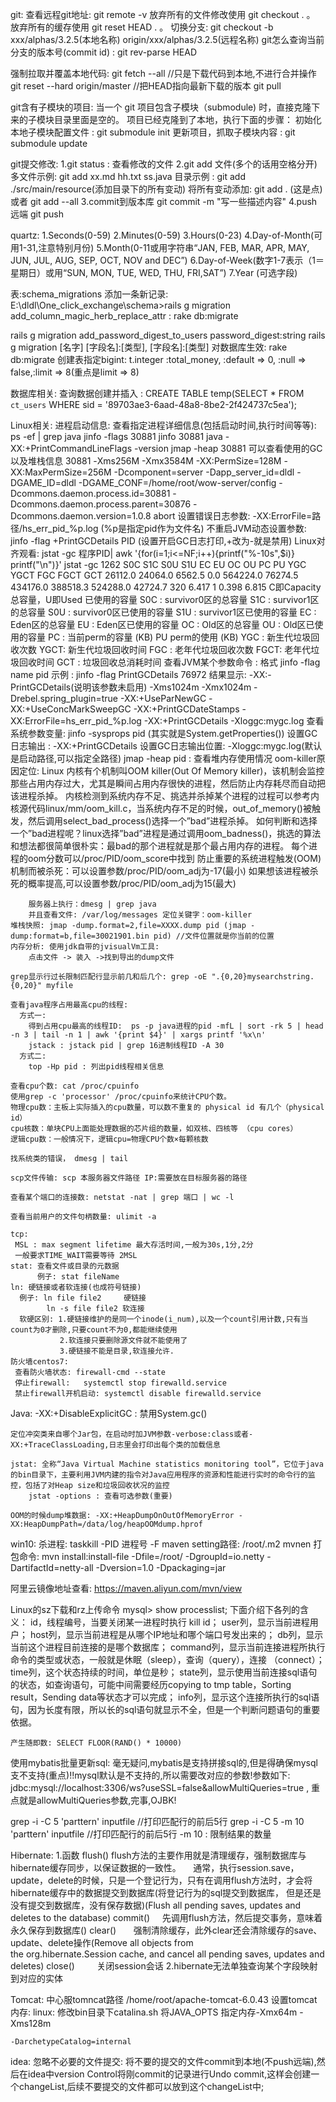 git:
 查看远程git地址: git remote -v
 放弃所有的文件修改使用 git checkout . 。
 放弃所有的缓存使用 git reset HEAD . 。
 切换分支:	git checkout -b xxx/alphas/3.2.5(本地名称) origin/xxx/alphas/3.2.5(远程名称)
 git怎么查询当前分支的版本号(commit id) : git rev-parse HEAD

 强制拉取并覆盖本地代码:
	git fetch --all					//只是下载代码到本地,不进行合并操作
	git reset --hard origin/master  //把HEAD指向最新下载的版本
	git pull

 git含有子模块的项目:
	当一个 git 项目包含子模块（submodule) 时，直接克隆下来的子模块目录里面是空的。
	项目已经克隆到了本地，执行下面的步骤：
	  初始化本地子模块配置文件 : git submodule init
	  更新项目，抓取子模块内容 : git submodule update

 git提交修改:
    1.git status : 查看修改的文件
    2.git add 文件(多个的话用空格分开)
      多文件示例: git add xx.md hh.txt ss.java
      目录示例  : git add ./src/main/resource(添加目录下的所有变动)
      将所有变动添加: git add . (这是点)或者 git add --all
    3.commit到版本库
      git commit -m "写一些描述内容"
    4.push远端
      git push


quartz:
	1.Seconds(0-59)
	2.Minutes(0-59)
	3.Hours(0-23)
	4.Day-of-Month(可用1-31,注意特别月份)
	5.Month(0-11或用字符串“JAN, FEB, MAR, APR, MAY, JUN, JUL, AUG, SEP, OCT, NOV and DEC”)
	6.Day-of-Week(数字1-7表示（1＝星期日）或用“SUN, MON, TUE, WED, THU, FRI,SAT”)
	7.Year (可选字段)

 表:schema_migrations
 添加一条新记录: E:\dldl\One_click_exchange\schema>rails g migration add_column_magic_herb_replace_attr
 : rake db:migrate

 rails g migration add_password_digest_to_users password_digest:string
 rails g migration [名字] [字段名]:[类型], [字段名]:[类型]
 对数据库生效: rake db:migrate
 创建表指定bigint:
	t.integer :total_money, :default => 0, :null => false,:limit => 8(重点是limit => 8)

 数据库相关:
	查询数据创建并插入 :  CREATE TABLE temp(SELECT * FROM `ct_users` WHERE sid = '89703ae3-6aad-48a8-8be2-2f424737c5ea');

 Linux相关:
	进程启动信息:
	查看指定进程详细信息(包括启动时间,执行时间等等): ps -ef | grep java
	jinfo -flags 30881
		jinfo 30881
		java -XX:+PrintCommandLineFlags -version
		jmap -heap 30881   可以查看使用的GC以及堆栈信息
		30881  -Xms256M -Xmx3584M -XX:PermSize=128M -XX:MaxPermSize=256M
		-Dcomponent=server
		-Dapp_server_id=dldl
		-DGAME_ID=dldl -DGAME_CONF=/home/root/wow-server/config
		-Dcommons.daemon.process.id=30881
		-Dcommons.daemon.process.parent=30876
		-Dcommons.daemon.version=1.0.8 abort
			设置错误日志参数:	-XX:ErrorFile=路径/hs_err_pid_%p.log (%p是指定pid作为文件名)
	不重启JVM动态设置参数: jinfo -flag +PrintGCDetails PID (设置开启GC日志打印,+改为-就是禁用)
	Linux对齐观看: jstat -gc 程序PID| awk '{for(i=1;i<=NF;i++){printf("%-10s",$i)} printf("\n")}'
	jstat -gc 1262
     S0C    S1C     S0U     S1U   EC       EU        OC         OU        PC       PU         YGC    YGCT    FGC    FGCT     GCT
    26112.0 24064.0 6562.5  0.0   564224.0 76274.5   434176.0   388518.3  524288.0 42724.7    320    6.417   1      0.398    6.815
        C即Capacity 总容量，U即Used 已使用的容量
        S0C :   survivor0区的总容量
        S1C :   survivor1区的总容量
        S0U :   survivor0区已使用的容量
        S1U :   survivor1区已使用的容量
        EC :    Eden区的总容量
        EU :    Eden区已使用的容量
        OC :    Old区的总容量
        OU :    Old区已使用的容量
        PC :   当前perm的容量 (KB)
        PU perm的使用 (KB)
        YGC :  新生代垃圾回收次数
        YGCT:  新生代垃圾回收时间
        FGC :  老年代垃圾回收次数
        FGCT:  老年代垃圾回收时间
        GCT :  垃圾回收总消耗时间
	查看JVM某个参数命令 : 格式 jinfo -flag name pid
		示例 	: 	jinfo -flag PrintGCDetails 76972
		结果显示:	-XX:-PrintGCDetails(说明该参数未启用)
		-Xms1024m -Xmx1024m -Drebel.spring_plugin=true -XX:+UseParNewGC -XX:+UseConcMarkSweepGC -XX:+PrintGCDateStamps -XX:ErrorFile=hs_err_pid_%p.log -XX:+PrintGCDetails -Xloggc:mygc.log
	查看系统参数变量: jinfo -sysprops pid (其实就是System.getProperties())
	设置GC日志输出	: -XX:+PrintGCDetails
	设置GC日志输出位置: -Xloggc:mygc.log(默认是启动路径,可以指定全路径)
	jmap -heap pid : 查看堆内存使用情况
	oom-killer原因定位:
		Linux 内核有个机制叫OOM killer(Out Of Memory killer)，该机制会监控那些占用内存过大，尤其是瞬间占用内存很快的进程，然后防止内存耗尽而自动把该进程杀掉。
		内核检测到系统内存不足、挑选并杀掉某个进程的过程可以参考内核源代码linux/mm/oom_kill.c，当系统内存不足的时候，out_of_memory()被触发，然后调用select_bad_process()选择一个”bad”进程杀掉。
		如何判断和选择一个”bad进程呢？linux选择”bad”进程是通过调用oom_badness()，挑选的算法和想法都很简单很朴实：最bad的那个进程就是那个最占用内存的进程。
		每个进程的oom分数可以/proc/PID/oom_score中找到
		防止重要的系统进程触发(OOM)机制而被杀死：可以设置参数/proc/PID/oom_adj为-17(最小)
		如果想该进程被杀死的概率提高,可以设置参数/proc/PID/oom_adj为15(最大)

		服务器上执行：dmesg | grep java
		并且查看文件: /var/log/messages 定位关键字：oom-killer
	堆栈快照: jmap -dump.format=2,file=XXXX.dump pid (jmap -dump:format=b,file=30021901.bin pid) //文件位置就是你当前的位置
	内存分析: 使用jdk自带的jvisualVm工具:
		点击文件 -> 装入 ->找到导出的dump文件

	grep显示行过长限制匹配行显示前几和后几个: grep -oE ".{0,20}mysearchstring.{0,20}" myfile

	查看java程序占用最高cpu的线程:
	  方式一:
		得到占用cpu最高的线程ID:  ps -p java进程的pid -mfL | sort -rk 5 | head -n 3 | tail -n 1 | awk '{print $4}' | xargs printf '%x\n'
		jstack : jstack pid | grep 16进制线程ID -A 30
	  方式二:
	    top -Hp pid : 列出pid线程相关信息

	查看cpu个数: cat /proc/cpuinfo
	使用grep -c 'processor' /proc/cpuinfo来统计CPU个数。
	物理cpu数：主板上实际插入的cpu数量，可以数不重复的 physical id 有几个（physical id）
	cpu核数：单块CPU上面能处理数据的芯片组的数量，如双核、四核等 （cpu cores）
	逻辑cpu数：一般情况下，逻辑cpu=物理CPU个数×每颗核数

	找系统类的错误， dmesg | tail

	scp文件传输: scp 本服务器文件路径 IP:需要放在目标服务器的路径

	查看某个端口的连接数: netstat -nat | grep 端口 | wc -l

	查看当前用户的文件句柄数量: ulimit -a

	tcp:
	 MSL : max segment lifetime 最大存活时间,一般为30s,1分,2分
	 一般要求TIME_WAIT需要等待 2MSL
    stat: 查看文件或目录的元数据
          例子: stat fileName
    ln: 硬链接或者软连接(也成符号链接)      
      例子: ln file file2     硬链接 
            ln -s file file2 软连接
      软硬区别: 1.硬链接维护的是同一个inode(i_num),以及一个count引用计数,只有当count为0才删除,只要count不为0,都能继续使用
               2.软连接只要删除源文件就不能使用了
               3.硬链接不能是目录,软连接允许.
    防火墙centos7:
     查看防火墙状态: firewall-cmd --state
     停止firewall:   systemctl stop firewalld.service
     禁止firewall开机启动: systemctl disable firewalld.service

Java:
    -XX:+DisableExplicitGC : 禁用System.gc()

    定位冲突类来自哪个Jar包，在启动时加JVM参数-verbose:class或者-XX:+TraceClassLoading,日志里会打印出每个类的加载信息

    jstat: 全称“Java Virtual Machine statistics monitoring tool”，它位于java的bin目录下，主要利用JVM内建的指令对Java应用程序的资源和性能进行实时的命令行的监控，包括了对Heap size和垃圾回收状况的监控
        jstat -options : 查看可选参数(重要)

    OOM的时候dump堆数据: -XX:+HeapDumpOnOutOfMemoryError -XX:HeapDumpPath=/data/log/heapOOMdump.hprof

 win10:
	杀进程: taskkill -PID 进程号 -F
 maven setting路径: /root/.m2
 mvnen 打包命令: mvn install:install-file   -Dfile=/root/  -DgroupId=io.netty  -DartifactId=netty-all -Dversion=1.0  -Dpackaging=jar

 阿里云镜像地址查看: https://maven.aliyun.com/mvn/view


 Linux的sz下载和rz上传命令
 mysql> show processlist;
	下面介绍下各列的含义：
	id，线程编号，当要关闭某一进程时执行 kill id；
	user列，显示当前进程用户；
	host列，显示当前进程是从哪个IP地址和哪个端口号发出来的；
	db列，显示当前这个进程目前连接的是哪个数据库；
	command列，显示当前连接进程所执行命令的类型或状态，一般就是休眠（sleep），查询（query），连接 （connect）；
	time列，这个状态持续的时间，单位是秒；
	state列，显示使用当前连接sql语句的状态，如查询语句，可能中间需要经历copying to tmp table，Sorting result，Sending data等状态才可以完成；
	info列，显示这个连接所执行的sql语句，因为长度有限，所以长的sql语句就显示不全，但是一个判断问题语句的重要依据。

    产生随即数: SELECT FLOOR(RAND() * 10000)

   使用mybatis批量更新sql:
     毫无疑问,mybatis是支持拼接sql的,但是得确保mysql支不支持(重点)!!mysql默认是不支持的,所以需要改对应的参数!参数如下:
        jdbc:mysql://localhost:3306/ws?useSSL=false&allowMultiQueries=true , 重点就是allowMultiQueries参数,完事,OJBK!

grep -i -C 5 'parttern' inputfile //打印匹配行的前后5行
grep -i -C 5 -m 10 'parttern' inputfile //打印匹配行的前后5行 -m 10 : 限制结果的数量


Hibernate:
  1.函数
   flush()
   	flush方法的主要作用就是清理缓存，强制数据库与hibernate缓存同步，以保证数据的一致性。
       通常，执行session.save，update，delete的时候，只是一个登记行为，只有在调用flush方法时，才会将hibernate缓存中的数据提交到数据库(将登记行为的sql提交到数据库，
   	但是还是没有提交到数据库，没有保存数据)(Flush all pending saves, updates and deletes to the database)
   commit()
       先调用flush方法，然后提交事务，意味着永久保存到数据库()
   clear()
         强制清除缓存，此外clear还会清除缓存的save、update、delete操作(Remove all objects from the org.hibernate.Session cache, and cancel all pending saves, updates and deletes)
   close()
        关闭session会话
  2.hibernate无法单独查询某个字段映射到对应的实体

Tomcat:
	中心服tomncat路径 /home/root/apache-tomcat-6.0.43
	设置tomcat内存: linux: 修改bin目录下catalina.sh 将JAVA_OPTS 指定内存-Xmx64m -Xms128m

	-DarchetypeCatalog=internal

idea:
	忽略不必要的文件提交: 将不要的提交的文件commit到本地(不push远端),然后在idea中version Control将刚commit的记录进行Undo commit,这样会创建一个changeList,后续不要提交的文件都可以放到这个changeList中;



